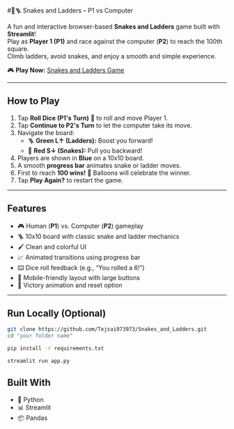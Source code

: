 #🐍🪜 Snakes and Ladders – P1 vs Computer

A fun and interactive browser-based **Snakes and Ladders** game built with **Streamlit**!  
Play as **Player 1 (P1)** and race against the computer (**P2**) to reach the 100th square.  
Climb ladders, avoid snakes, and enjoy a smooth and simple experience.

🎮 **Play Now:** [Snakes and Ladders Game](https://snakes-and-ladders-8pkgnhlvb4tbm9zsamffef.streamlit.app/)  

---

## How to Play

1. Tap **Roll Dice (P1's Turn)** 🎲 to roll and move Player 1.
2. Tap **Continue to P2's Turn** to let the computer take its move.
3. Navigate the board:
   - 🪜 **Green L↑ (Ladders):** Boost you forward!
   - 🐍 **Red S↓ (Snakes):** Pull you backward!
4. Players are shown in **Blue** on a 10x10 board.
5. A smooth **progress bar** animates snake or ladder moves.
6. First to reach **100 wins!** 🎉 Balloons will celebrate the winner.
7. Tap **Play Again?** to restart the game.

---

## Features

- 🎮 Human (**P1**) vs. Computer (**P2**) gameplay
- 🪜 10x10 board with classic snake and ladder mechanics
- 🖌️ Clean and colorful UI
- 📈 Animated transitions using progress bar
- ⌨️ Dice roll feedback (e.g., “You rolled a 6!”)
- 📱 Mobile-friendly layout with large buttons
- 🎉 Victory animation and reset option

---

## Run Locally (Optional)

```bash
git clone https://github.com/Tejsai973973/Snakes_and_Ladders.git
cd "your folder name"

pip install -r requirements.txt

streamlit run app.py
```

 ## Built With

- 🐍 Python
- 📊 Streamlit
- 📦 Pandas


